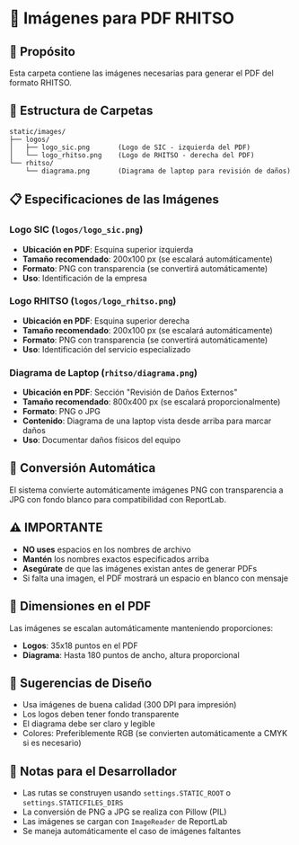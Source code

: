 # 📁 Imágenes para PDF RHITSO

## 🎯 Propósito
Esta carpeta contiene las imágenes necesarias para generar el PDF del formato RHITSO.

## 📂 Estructura de Carpetas

```
static/images/
├── logos/
│   ├── logo_sic.png       (Logo de SIC - izquierda del PDF)
│   └── logo_rhitso.png    (Logo de RHITSO - derecha del PDF)
└── rhitso/
    └── diagrama.png       (Diagrama de laptop para revisión de daños)
```

## 📋 Especificaciones de las Imágenes

### **Logo SIC** (`logos/logo_sic.png`)
- **Ubicación en PDF**: Esquina superior izquierda
- **Tamaño recomendado**: 200x100 px (se escalará automáticamente)
- **Formato**: PNG con transparencia (se convertirá automáticamente)
- **Uso**: Identificación de la empresa

### **Logo RHITSO** (`logos/logo_rhitso.png`)
- **Ubicación en PDF**: Esquina superior derecha
- **Tamaño recomendado**: 200x100 px (se escalará automáticamente)
- **Formato**: PNG con transparencia (se convertirá automáticamente)
- **Uso**: Identificación del servicio especializado

### **Diagrama de Laptop** (`rhitso/diagrama.png`)
- **Ubicación en PDF**: Sección "Revisión de Daños Externos"
- **Tamaño recomendado**: 800x400 px (se escalará proporcionalmente)
- **Formato**: PNG o JPG
- **Contenido**: Diagrama de una laptop vista desde arriba para marcar daños
- **Uso**: Documentar daños físicos del equipo

## 🔧 Conversión Automática
El sistema convierte automáticamente imágenes PNG con transparencia a JPG con fondo blanco para compatibilidad con ReportLab.

## ⚠️ IMPORTANTE
- **NO uses** espacios en los nombres de archivo
- **Mantén** los nombres exactos especificados arriba
- **Asegúrate** de que las imágenes existan antes de generar PDFs
- Si falta una imagen, el PDF mostrará un espacio en blanco con mensaje

## 📐 Dimensiones en el PDF
Las imágenes se escalan automáticamente manteniendo proporciones:
- **Logos**: 35x18 puntos en el PDF
- **Diagrama**: Hasta 180 puntos de ancho, altura proporcional

## 🎨 Sugerencias de Diseño
- Usa imágenes de buena calidad (300 DPI para impresión)
- Los logos deben tener fondo transparente
- El diagrama debe ser claro y legible
- Colores: Preferiblemente RGB (se convierten automáticamente a CMYK si es necesario)

## 📝 Notas para el Desarrollador
- Las rutas se construyen usando `settings.STATIC_ROOT` o `settings.STATICFILES_DIRS`
- La conversión de PNG a JPG se realiza con Pillow (PIL)
- Las imágenes se cargan con `ImageReader` de ReportLab
- Se maneja automáticamente el caso de imágenes faltantes
